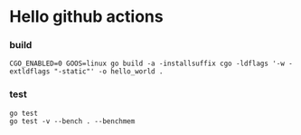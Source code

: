 # Hello github actions

### build

``` 
CGO_ENABLED=0 GOOS=linux go build -a -installsuffix cgo -ldflags '-w -extldflags "-static"' -o hello_world .
```

### test
```
go test
go test -v --bench . --benchmem
```